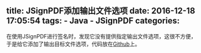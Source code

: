 title: JSignPDF添加输出文件选项
date: 2016-12-18 17:05:54
tags:
    - Java
    - JSignPDF
categories:
---
在使用JSignPDF进行签名时，发现它没有提供指定输出文件选项，这很不方便，于是给它添加了输出目标文件选项，代码放在[Github](https://github.com/dengshilong/jsignpdf/commit/9b17fa04a380f9d387438f15a72eca2ba92e4714)上。
